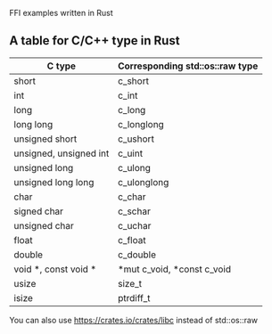 FFI examples written in Rust

## A table for C/C++ type in Rust

|C type                 | Corresponding std::os::raw type |
|-----------------------|:--------------------------------|
|short                  | c_short                         |
|int                    | c_int                           |
|long                   | c_long                          |
|long long              | c_longlong                      |
|unsigned short         | c_ushort                        |
|unsigned, unsigned int | c_uint                          |
|unsigned long          | c_ulong                         |
|unsigned long long     | c_ulonglong                     |
|char                   | c_char                          |
|signed char            | c_schar                         |
|unsigned char          | c_uchar                         |
|float                  | c_float                         |
|double                 | c_double                        |
|void *, const void *   | *mut c_void, *const c_void      |
|usize                  | size_t                          |
|isize                  | ptrdiff_t                       |

You can also use https://crates.io/crates/libc instead of std::os::raw
